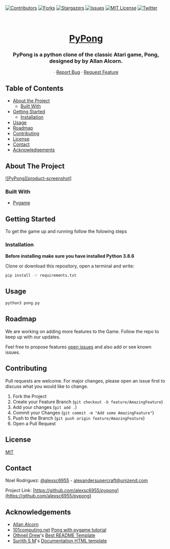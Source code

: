 [![Contributors][contributors-shield]][contributors-url] [![Forks][forks-shield]][forks-url] [![Stargazers][stars-shield]][stars-url] [![Issues][issues-shield]][issues-url] [![MIT License][license-shield]][license-url] [![Twitter][twitter-shield]][twitter-url]

<br>
<p align="center">
	<a href="https://github.com/alexsc6955/pypong">
		<h1 align="center">PyPong</h1>
	</a>
	<h3 align="center"><b>PyPong</b> is a python clone of the classic Atari game, Pong, designed by by Allan Alcorn.</h3>
	<p align="center">
    	·
    	<a href="https://github.com/alexsc6955/pypong/issues">Report Bug</a>
    	·
    	<a href="https://github.com/alexsc6955/pypong/issues">Request Feature</a>
  	</p>
</p>

<!-- TABLE OF CONTENTS -->
## Table of Contents

* [About the Project](#about-the-project)
  * [Built With](#built-with)
* [Getting Started](#getting-started)
  * [Installation](#installation)
* [Usage](#usage)
* [Roadmap](#roadmap)
* [Contributing](#contributing)
* [License](#license)
* [Contact](#contact)
* [Acknowledgements](#acknowledgements)

<!-- ABOUT THE PROJECT -->
## About The Project

[![PyPong][product-screenshot]](https://example.com)

### Built With

* [Pygame](https://www.pygame.org/)

## Getting Started

To get the game up and running follow the folowing steps


### Installation

**Before installing make sure you have installed Python 3.8.6**

Clone or download this repository, open a terminal and write:

```bash
pip install -r requirements.txt
```

<!-- USAGE EXAMPLES -->
## Usage

```bash
python3 pong.py
```

<!-- ROADMAP -->
## Roadmap

We are working on adding more features to the Game. Follow the repo to keep up with our updates.

Feel free to propose features [open issues](https://github.com/alexsc6955/pypong/issues) and also add or see known issues.

<!-- CONTRIBUTING -->
## Contributing
Pull requests are welcome. For major changes, please open an issue first to discuss what you would like to change.

1. Fork the Project
2. Create your Feature Branch (`git checkout -b feature/AmazingFeature`)
3. Add your changes (`git add .`)
4. Commit your Changes (`git commit -m "Add some AmazingFeature"`)
5. Push to the Branch (`git push origin feature/AmazingFeature`)
6. Open a Pull Request

<!-- LICENSE -->
## License
[MIT](https://github.com/alexsc6955/pypong/blob/master/LICENSE)

<!-- CONTACT -->
## Contact

Noel Rodriguez: [@alexsc6955](https://twitter.com/alexsc6955) - alexandersupercraft@unizend.com

Project Link: [https://github.com/alexsc6955/pypong](https://github.com/alexsc6955/pypong)

<!-- ACKNOWLEDGEMENTS -->
## Acknowledgements

* [Allan Alcorn](https://twitter.com/alalcorn)
* [101computing.net](https://www.101computing.net/) [Pong with pygame tutorial](https://www.101computing.net/pong-tutorial-using-pygame-getting-started/)
* [Othneil Drew](https://github.com/othneildrew)'s [Best README Template](https://github.com/othneildrew/Best-README-Template)
* [Surjith S M](https://github.com/surjithctly)'s [Documentation HTML template](https://github.com/surjithctly/documentation-html-template)

<!-- MARKDOWN LINKS & IMAGES -->
<!-- https://www.markdownguide.org/basic-syntax/#reference-style-links -->
[contributors-shield]: https://img.shields.io/github/contributors/alexsc6955/pypong.svg?style=flat-square
[contributors-url]: https://github.com/alexsc6955/pypong/graphs/contributors
[forks-shield]: https://img.shields.io/github/forks/alexsc6955/pypong.svg?style=flat-square
[forks-url]: https://github.com/alexsc6955/pypong/network/members
[stars-shield]: https://img.shields.io/github/stars/alexsc6955/pypong.svg?style=flat-square
[stars-url]: https://github.com/alexsc6955/pypong/stargazers
[issues-shield]: https://img.shields.io/github/issues/alexsc6955/pypong.svg?style=flat-square
[issues-url]: https://github.com/alexsc6955/pypong/issues
[license-shield]: https://img.shields.io/github/license/alexsc6955/pypong.svg?style=flat-square
[license-url]: https://github.com/alexsc6955/pypong/blob/master/LICENSE.txt
[twitter-shield]: https://img.shields.io/badge/-Twitter-black.svg?style=flat-square&logo=twitter&colorB=555
[twitter-url]: https://www.twitter.com/alexsc6955/
<!-- [product-screenshot]: images/screenshot.png -->